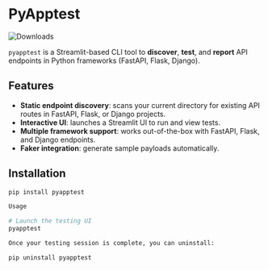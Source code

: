 <!-- README.md for PyApptest -->
# PyApptest

![Downloads](https://static.pepy.tech/badge/pyapptest/month) 

`pyapptest` is a Streamlit-based CLI tool to **discover**, **test**, and **report** API endpoints in Python frameworks (FastAPI, Flask, Django).

## Features

- **Static endpoint discovery**: scans your current directory for existing API routes in FastAPI, Flask, or Django projects.
- **Interactive UI**: launches a Streamlit UI to run and view tests.
- **Multiple framework support**: works out-of-the-box with FastAPI, Flask, and Django endpoints.
- **Faker integration**: generate sample payloads automatically.

## Installation

```bash
pip install pyapptest

Usage

# Launch the testing UI
pyapptest

Once your testing session is complete, you can uninstall:

pip uninstall pyapptest

